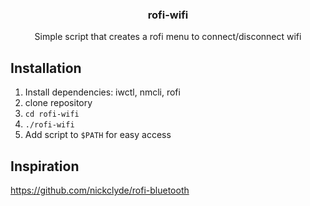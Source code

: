 <div align="center">
<h3>rofi-wifi</h3>
</div>
<div align="center">Simple script that creates a rofi menu to connect/disconnect wifi</div>

## Installation 
1. Install dependencies: iwctl, nmcli, rofi
2. clone repository
3. `cd rofi-wifi`
4. `./rofi-wifi`
5. Add script to `$PATH` for easy access

## Inspiration
https://github.com/nickclyde/rofi-bluetooth
